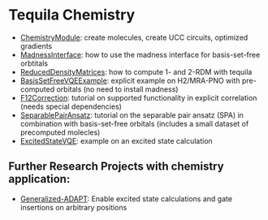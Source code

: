 # Tequila Chemistry

- [ChemistryModule](ChemistryModule.ipynb): create molecules, create UCC circuits, optimized gradients
- [MadnessInterface](MadnessInterface.ipynb): how to use the madness interface for basis-set-free orbtitals
- [ReducedDensityMatrices](ReducedDensityMatrices.ipynb): how to compute 1- and 2-RDM with tequila
- [BasisSetFreeVQEExample](BasisSetFreeVQEExample.ipynb): explicit example on H2/MRA-PNO with pre-computed orbitals (no need to install madness)
- [F12Correction](F12Correction.ipynb): tutorial on supported functionality in explicit correlation (needs special dependencies)
- [SeparablePairAnsatz](SeparablePairAnsatz.ipynb): tutorial on the separable pair ansatz (SPA) in combination with basis-set-free orbitals (includes a small dataset of precomputed molecles)
- [ExcitedStateVQE](ExcitedStateVQE.ipynb): example on an excited state calculation

## Further Research Projects with chemistry application:
- [Generalized-ADAPT](../research/generalized-adapt/): Enable excited state calculations and gate insertions on arbitrary positions

